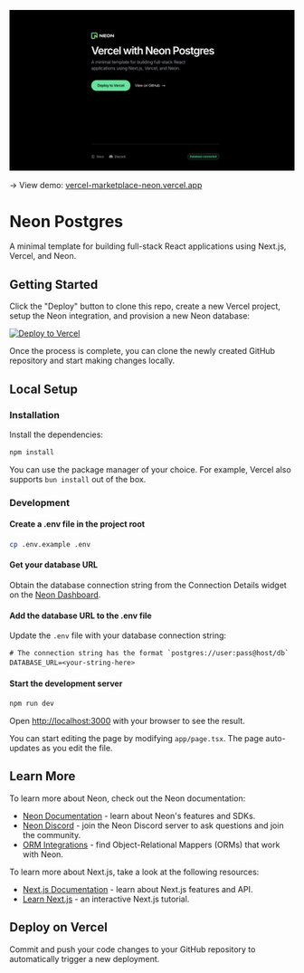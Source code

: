 ![Vercel with Neon](./assets/home.png)

-> View demo: [vercel-marketplace-neon.vercel.app](https://vercel-marketplace-neon.vercel.app/)

# Neon Postgres

A minimal template for building full-stack React applications using Next.js, Vercel, and Neon.

## Getting Started

Click the "Deploy" button to clone this repo, create a new Vercel project, setup the Neon integration, and provision a new Neon database:

[![Deploy to Vercel](https://vercel.com/button)](https://vercel.com/new/clone?repository-url=https%3A%2F%2Fgithub.com%2Fneondatabase-labs%2Fvercel-marketplace-neon%2Ftree%2Fmain&project-name=my-vercel-neon-app&repository-name=my-vercel-neon-app&products=[{%22type%22:%22integration%22,%22integrationSlug%22:%22neon%22,%22productSlug%22:%22neon%22,%22protocol%22:%22storage%22}])

Once the process is complete, you can clone the newly created GitHub repository and start making changes locally.

## Local Setup

### Installation

Install the dependencies:

```bash
npm install
```

You can use the package manager of your choice. For example, Vercel also supports `bun install` out of the box.

### Development

#### Create a .env file in the project root

```bash
cp .env.example .env
```

#### Get your database URL

Obtain the database connection string from the Connection Details widget on the [Neon Dashboard](https://console.neon.tech/).

#### Add the database URL to the .env file

Update the `.env` file with your database connection string:

```txt
# The connection string has the format `postgres://user:pass@host/db`
DATABASE_URL=<your-string-here>
```

#### Start the development server

```bash
npm run dev
```

Open [http://localhost:3000](http://localhost:3000) with your browser to see the result.

You can start editing the page by modifying `app/page.tsx`. The page auto-updates as you edit the file.

## Learn More

To learn more about Neon, check out the Neon documentation:

- [Neon Documentation](https://neon.tech/docs/introduction) - learn about Neon's features and SDKs.
- [Neon Discord](https://discord.gg/9kf3G4yUZk) - join the Neon Discord server to ask questions and join the community.
- [ORM Integrations](https://neon.tech/docs/get-started-with-neon/orms) - find Object-Relational Mappers (ORMs) that work with Neon.

To learn more about Next.js, take a look at the following resources:

- [Next.js Documentation](https://nextjs.org/docs) - learn about Next.js features and API.
- [Learn Next.js](https://nextjs.org/learn) - an interactive Next.js tutorial.

## Deploy on Vercel

Commit and push your code changes to your GitHub repository to automatically trigger a new deployment.

